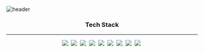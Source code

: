 ![header](https://capsule-render.vercel.app/api?type=rounded&height=200&text=WelCome&fontAlign=50&stroke=ffffff&strokeWidth=3&color=black&fontColor=ffffff)

<h3 align=center> Tech Stack </h3>

<hr/>

<div align=center>
  <img src="https://img.shields.io/badge/JavaScript-F7DF1E?style=flat-square&logo=JavaScript&logoColor=white"/></a>&nbsp;
  <img src="https://img.shields.io/badge/Java-4B4B77?style=flat-square&logo=OpenJDK&logoColor=white"/></a>&nbsp;
  <img src="https://img.shields.io/badge/Spring-6DB33F?style=flat-square&logo=Spring&logoColor=white"/></a>&nbsp;
  <img src="https://img.shields.io/badge/HTML5-E34F26?style=flat-square&logo=HTML5&logoColor=white"/></a>&nbsp;
  <img src="https://img.shields.io/badge/CSS3-1572B6?style=flat-square&logo=CSS3&logoColor=white"/></a>&nbsp;
  <img src="https://img.shields.io/badge/MySQL-4479A1?style=flat-square&logo=MySQL&logoColor=white"/></a>&nbsp;
  <img src="https://img.shields.io/badge/GitHub-181717?style=flat-square&logo=GitHub&logoColor=white"/></a>&nbsp;
  <img src="https://img.shields.io/badge/Apache Tomcat-F8DC75?style=flat-square&logo=Apache Tomcat&logoColor=white"/></a>&nbsp;
  <img src="https://img.shields.io/badge/CSS3-1572B6?style=flat-square&logo=CSS3&logoColor=white"/></a>&nbsp;
</div>



